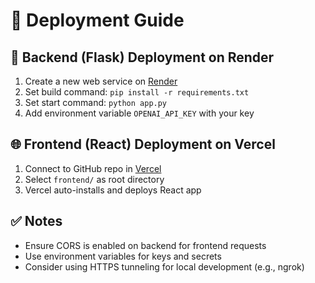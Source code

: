 # 🚀 Deployment Guide

## 🔧 Backend (Flask) Deployment on Render
1. Create a new web service on [Render](https://render.com/)
2. Set build command: `pip install -r requirements.txt`
3. Set start command: `python app.py`
4. Add environment variable `OPENAI_API_KEY` with your key

## 🌐 Frontend (React) Deployment on Vercel
1. Connect to GitHub repo in [Vercel](https://vercel.com/)
2. Select `frontend/` as root directory
3. Vercel auto-installs and deploys React app

## ✅ Notes
- Ensure CORS is enabled on backend for frontend requests
- Use environment variables for keys and secrets
- Consider using HTTPS tunneling for local development (e.g., ngrok)